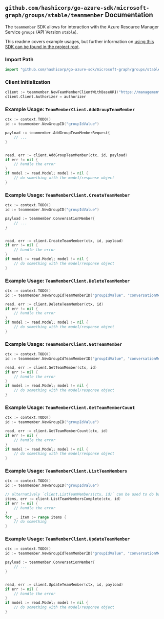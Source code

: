 
## `github.com/hashicorp/go-azure-sdk/microsoft-graph/groups/stable/teammember` Documentation

The `teammember` SDK allows for interaction with the Azure Resource Manager Service `groups` (API Version `stable`).

This readme covers example usages, but further information on [using this SDK can be found in the project root](https://github.com/hashicorp/go-azure-sdk/tree/main/docs).

### Import Path

```go
import "github.com/hashicorp/go-azure-sdk/microsoft-graph/groups/stable/teammember"
```


### Client Initialization

```go
client := teammember.NewTeamMemberClientWithBaseURI("https://management.azure.com")
client.Client.Authorizer = authorizer
```


### Example Usage: `TeamMemberClient.AddGroupTeamMember`

```go
ctx := context.TODO()
id := teammember.NewGroupID("groupIdValue")

payload := teammember.AddGroupTeamMemberRequest{
	// ...
}


read, err := client.AddGroupTeamMember(ctx, id, payload)
if err != nil {
	// handle the error
}
if model := read.Model; model != nil {
	// do something with the model/response object
}
```


### Example Usage: `TeamMemberClient.CreateTeamMember`

```go
ctx := context.TODO()
id := teammember.NewGroupID("groupIdValue")

payload := teammember.ConversationMember{
	// ...
}


read, err := client.CreateTeamMember(ctx, id, payload)
if err != nil {
	// handle the error
}
if model := read.Model; model != nil {
	// do something with the model/response object
}
```


### Example Usage: `TeamMemberClient.DeleteTeamMember`

```go
ctx := context.TODO()
id := teammember.NewGroupIdTeamMemberID("groupIdValue", "conversationMemberIdValue")

read, err := client.DeleteTeamMember(ctx, id)
if err != nil {
	// handle the error
}
if model := read.Model; model != nil {
	// do something with the model/response object
}
```


### Example Usage: `TeamMemberClient.GetTeamMember`

```go
ctx := context.TODO()
id := teammember.NewGroupIdTeamMemberID("groupIdValue", "conversationMemberIdValue")

read, err := client.GetTeamMember(ctx, id)
if err != nil {
	// handle the error
}
if model := read.Model; model != nil {
	// do something with the model/response object
}
```


### Example Usage: `TeamMemberClient.GetTeamMemberCount`

```go
ctx := context.TODO()
id := teammember.NewGroupID("groupIdValue")

read, err := client.GetTeamMemberCount(ctx, id)
if err != nil {
	// handle the error
}
if model := read.Model; model != nil {
	// do something with the model/response object
}
```


### Example Usage: `TeamMemberClient.ListTeamMembers`

```go
ctx := context.TODO()
id := teammember.NewGroupID("groupIdValue")

// alternatively `client.ListTeamMembers(ctx, id)` can be used to do batched pagination
items, err := client.ListTeamMembersComplete(ctx, id)
if err != nil {
	// handle the error
}
for _, item := range items {
	// do something
}
```


### Example Usage: `TeamMemberClient.UpdateTeamMember`

```go
ctx := context.TODO()
id := teammember.NewGroupIdTeamMemberID("groupIdValue", "conversationMemberIdValue")

payload := teammember.ConversationMember{
	// ...
}


read, err := client.UpdateTeamMember(ctx, id, payload)
if err != nil {
	// handle the error
}
if model := read.Model; model != nil {
	// do something with the model/response object
}
```
